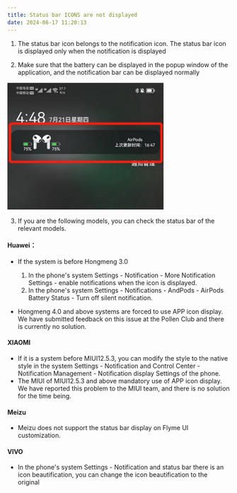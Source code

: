 ```yaml
---
title: Status bar ICONS are not displayed
date: 2024-06-17 11:20:13
---
```

1. The status bar icon belongs to the notification icon. The status bar icon is displayed only when the notification is displayed

2. Make sure that the battery can be displayed in the popup window of the application, and the notification bar can be displayed normally
<img src="status_bar/img.png" width="70%" alt="">

3. If you are the following models, you can check the status bar of the relevant models.

#### Huawei：
- If the system is before Hongmeng 3.0
  1. In the phone's system Settings - Notification - More Notification Settings - enable notifications when the icon is displayed.
  2. In the phone's system Settings - Notifications - AndPods - AirPods Battery Status - Turn off silent notification.

- Hongmeng 4.0 and above systems are forced to use APP icon display. We have submitted feedback on this issue at the Pollen Club and there is currently no solution.


#### XIAOMI
- If it is a system before MIUI12.5.3, you can modify the style to the native style in the system Settings - Notification and Control Center - Notification Management - Notification display Settings of the phone.
- The MIUI of MIUI12.5.3 and above mandatory use of APP icon display. We have reported this problem to the MIUI team, and there is no solution for the time being.

#### Meizu
- Meizu does not support the status bar display on Flyme UI customization.

#### VIVO
- In the phone's system Settings - Notification and status bar there is an icon beautification, you can change the icon beautification to the original


